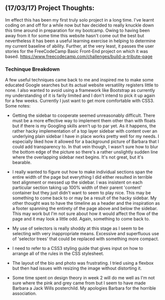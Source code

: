 <h2>(17/03/17) Project Thoughts: </h2>

Im effect this has been my first truly solo project in a long time. I've learnt coding on and off for a while now but hav decided to really knuckle down this time around in preparation for my bootcamp. Owing to having been away from it for some time this website hasn't come out the best but nevertheless it has been a useful learning exercise in helping to determine my current baseline of ability. Further, at the very least, it passes the user stories for the FreeCodeCamp Basic Front-End project on which it was based. 
https://www.freecodecamp.com/challenges/build-a-tribute-page

<h3>Techinque Breakdown</h3>
A few useful techniques came back to me and inspired me to make some educated Google searches but its actual website versatility registers little to none. I also wanted to avoid using a framework like Bootstrap as currently my understanding of it is farily limited and I don't intend to pick it up again for a few weeks. Currently I just want to get more comfortable with CSS3. 
Some notes:

- Getting the sidebar to cooperate seemed unreasonably difficult. There must be a more effective way to implement them other than with floats but if there is my Googling skills aren't up to par yet. As it happens, the rather hacky implementation of a top layer sidebar with content over an underlying plain sidebar I have in place works pretty well for my needs. I especially liked how it allowed for a background picture of Barbara that I could add transparency to. In that vein though, I wasn't sure how to blur the bottom edge of the picture so there's a rather unslightly sudden line where the overlapping sidebar next begins. It's not great, but it's bearable. 

- I really wanted to figure out how to make individual sections span the entire width of the page but everything I did either resulted in terrible text alignment or messed up the sidebar. I was insistent on each particular section taking up 100% width of their parent 'content' container but they just didn't want to seem to play nice. This may be something to come back to or may be a result of the hacky sidebar. My other thought was to have the timeline as a header and the inspiration as a footer spanning the entirety of the page above and below the sidebar. This may work but I'm not sure about how it would affect the flow of the page and it may look a little odd. Again, something to come back to. 

- My use of selectors is really shoddy at this stage as I seem to be selecting with very inappropriate means. Excessive and superfluous use of 'selector trees' that could be replaced with something more compact.

- I need to refer to a CSS3 styling guide that gives input on how to arrange all of the rules in the CSS stylesheet. 

- The layout of the bio and photo was frustrating. I tried using a flexbox but then had issues with resizing the image without distorting it. 

-  Some time spent on design theory in week 2 will do me well as I'm not sure where the pink and grey came from but I seem to have made Barbara a Jack Wills posterchild. My apologies Barbara for the horrible association. 
